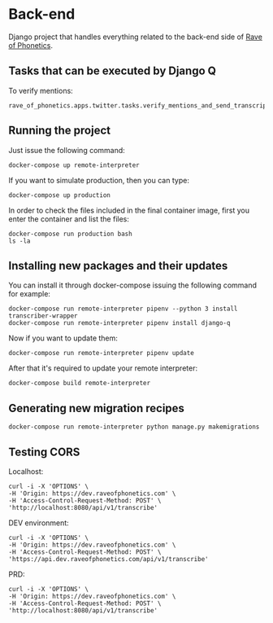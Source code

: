 # Back-end

Django project that handles everything related to the back-end side of [Rave of Phonetics](https://www.raveofphonetics.com/).

## Tasks that can be executed by Django Q

To verify mentions:

    rave_of_phonetics.apps.twitter.tasks.verify_mentions_and_send_transcription_if_required

## Running the project

Just issue the following command:

    docker-compose up remote-interpreter

If you want to simulate production, then you can type:

    docker-compose up production

In order to check the files included in the final container image, first you enter the container and list the files:

    docker-compose run production bash
    ls -la

## Installing new packages and their updates

You can install it through docker-compose issuing the following command for example:

    docker-compose run remote-interpreter pipenv --python 3 install transcriber-wrapper
    docker-compose run remote-interpreter pipenv install django-q

Now if you want to update them:

    docker-compose run remote-interpreter pipenv update

After that it's required to update your remote interpreter:

    docker-compose build remote-interpreter

## Generating new migration recipes

    docker-compose run remote-interpreter python manage.py makemigrations

## Testing CORS

Localhost:

```shell
curl -i -X 'OPTIONS' \
-H 'Origin: https://dev.raveofphonetics.com' \
-H 'Access-Control-Request-Method: POST' \
'http://localhost:8080/api/v1/transcribe'
```

DEV environment:

```shell
curl -i -X 'OPTIONS' \
-H 'Origin: https://dev.raveofphonetics.com' \
-H 'Access-Control-Request-Method: POST' \
'https://api.dev.raveofphonetics.com/api/v1/transcribe'
```

PRD:

```shell
curl -i -X 'OPTIONS' \
-H 'Origin: https://dev.raveofphonetics.com' \
-H 'Access-Control-Request-Method: POST' \
'http://localhost:8080/api/v1/transcribe'
```
